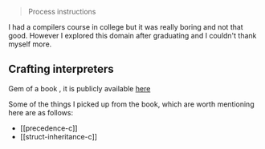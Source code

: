 > Process instructions

I had a compilers course in college but it was really boring and not that good. However I explored this domain after graduating and I couldn't thank myself more.

## Crafting interpreters

Gem of a book , it is publicly available [here](https://www.craftinginterpreters.com/)

Some of the things I picked up from the book, which are worth mentioning here are as follows:

- [[precedence-c]]
- [[struct-inheritance-c]]
